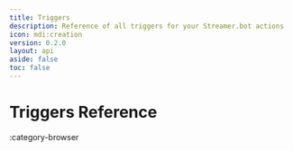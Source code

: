 ```yaml
---
title: Triggers
description: Reference of all triggers for your Streamer.bot actions
icon: mdi:creation
version: 0.2.0
layout: api
aside: false
toc: false
---
```


# Triggers Reference
:category-browser